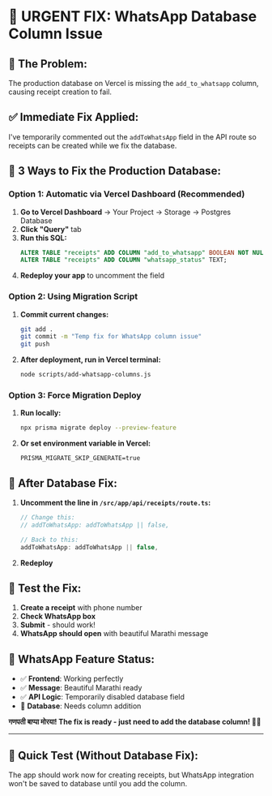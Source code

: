 # 🔧 URGENT FIX: WhatsApp Database Column Issue

## 🎯 **The Problem:**
The production database on Vercel is missing the `add_to_whatsapp` column, causing receipt creation to fail.

## ✅ **Immediate Fix Applied:**
I've temporarily commented out the `addToWhatsApp` field in the API route so receipts can be created while we fix the database.

## 🚀 **3 Ways to Fix the Production Database:**

### **Option 1: Automatic via Vercel Dashboard (Recommended)**

1. **Go to Vercel Dashboard** → Your Project → Storage → Postgres Database
2. **Click "Query"** tab
3. **Run this SQL:**
   ```sql
   ALTER TABLE "receipts" ADD COLUMN "add_to_whatsapp" BOOLEAN NOT NULL DEFAULT false;
   ALTER TABLE "receipts" ADD COLUMN "whatsapp_status" TEXT;
   ```
4. **Redeploy your app** to uncomment the field

### **Option 2: Using Migration Script**

1. **Commit current changes:**
   ```bash
   git add .
   git commit -m "Temp fix for WhatsApp column issue"
   git push
   ```

2. **After deployment, run in Vercel terminal:**
   ```bash
   node scripts/add-whatsapp-columns.js
   ```

### **Option 3: Force Migration Deploy**

1. **Run locally:**
   ```bash
   npx prisma migrate deploy --preview-feature
   ```

2. **Or set environment variable in Vercel:**
   ```
   PRISMA_MIGRATE_SKIP_GENERATE=true
   ```

## 🔄 **After Database Fix:**

1. **Uncomment the line in `/src/app/api/receipts/route.ts`:**
   ```typescript
   // Change this:
   // addToWhatsApp: addToWhatsApp || false,
   
   // Back to this:
   addToWhatsApp: addToWhatsApp || false,
   ```

2. **Redeploy**

## 🧪 **Test the Fix:**

1. **Create a receipt** with phone number
2. **Check WhatsApp box**
3. **Submit** - should work!
4. **WhatsApp should open** with beautiful Marathi message

## 📱 **WhatsApp Feature Status:**
- ✅ **Frontend**: Working perfectly
- ✅ **Message**: Beautiful Marathi ready
- ✅ **API Logic**: Temporarily disabled database field
- 🔄 **Database**: Needs column addition

**गणपती बाप्पा मोरया! The fix is ready - just need to add the database column! 🐘✨**

---

## 🚨 **Quick Test (Without Database Fix):**
The app should work now for creating receipts, but WhatsApp integration won't be saved to database until you add the column.
